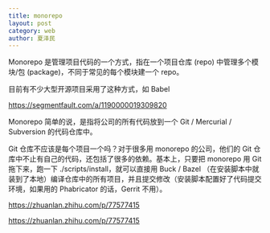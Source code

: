```yaml
---
title: monorepo
layout: post
category: web
author: 夏泽民
---
```

Monorepo 是管理项目代码的一个方式，指在一个项目仓库 (repo) 中管理多个模块/包 (package)，不同于常见的每个模块建一个 repo。

目前有不少大型开源项目采用了这种方式，如 Babel

<!-- more -->
https://segmentfault.com/a/1190000019309820

Monorepo 简单的说，是指将公司的所有代码放到一个 Git / Mercurial / Subversion 的代码仓库中。

Git 仓库不应该是每个项目一个吗？对于很多用 monorepo 的公司，他们的 Git 仓库中不止有自己的代码，还包括了很多的依赖。基本上，只要把 monorepo 用 Git 拖下来，跑一下 ./scripts/install，就可以直接用 Buck / Bazel （在安装脚本中就装到了本地）编译仓库中的所有项目，并且提交修改（安装脚本配置好了代码提交环境，如果用的 Phabricator 的话，Gerrit 不用）。

https://zhuanlan.zhihu.com/p/77577415

https://zhuanlan.zhihu.com/p/77577415